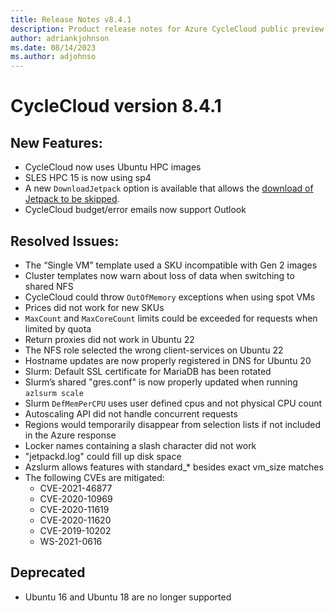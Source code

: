```yaml
---
title: Release Notes v8.4.1
description: Product release notes for Azure CycleCloud public preview v8.4.1
author: adriankjohnson
ms.date: 08/14/2023
ms.author: adjohnso
---
```


# CycleCloud version 8.4.1

## New Features:

* CycleCloud now uses Ubuntu HPC images 
* SLES HPC 15 is now using sp4 
* A new `DownloadJetpack` option is available that allows the [download of Jetpack to be skipped](../cluster-references/node-nodearray-reference.md#image-attributes-1).  
* CycleCloud budget/error emails now support Outlook

## Resolved Issues:

* The “Single VM” template used a SKU incompatible with Gen 2 images  
* Cluster templates now warn about loss of data when switching to shared NFS  
* CycleCloud could throw `OutOfMemory` exceptions when using spot VMs    
* Prices did not work for new SKUs   
* `MaxCount` and `MaxCoreCount` limits could be exceeded for requests when limited by quota 
* Return proxies did not work in Ubuntu 22  
* The NFS role selected the wrong client-services on Ubuntu 22 
* Hostname updates are now properly registered in DNS for Ubuntu 20 
* Slurm: Default SSL certificate for MariaDB has been rotated  
* Slurm’s shared "gres.conf" is now properly updated when running `azlsurm scale` 
* Slurm `DefMemPerCPU` uses user defined cpus and not physical CPU count  
* Autoscaling API did not handle concurrent requests  
* Regions would temporarily disappear from selection lists if not included in the Azure response  
* Locker names containing a slash character did not work 
* "jetpackd.log" could fill up disk space 
* Azslurm allows features with standard_* besides exact vm_size matches 
* The following CVEs are mitigated: 
  * CVE-2021-46877 
  * CVE-2020-10969 
  * CVE-2020-11619 
  * CVE-2020-11620 
  * CVE-2019-10202 
  * WS-2021-0616 

## Deprecated

* Ubuntu 16 and Ubuntu 18 are no longer supported 